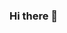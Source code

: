 ### Hi there 👋

<!--
**RaneemAlrashoud/RaneemAlrashoud** is a ✨ _special_ ✨ repository because its `README.md` (this file) appears on your GitHub profile.

Here are some ideas to get you started:

- 🔭 I’m currently working on ...
- 🌱 I’m currently learning ...
- 👯 I’m looking to collaborate on ...
- 🤔 I’m looking for help with ...
- 💬 Ask me about ...
- 📫 How to reach me: ... email+twitter
- 😄 Pronouns: ...
- ⚡ Fun fact: ...
-->
